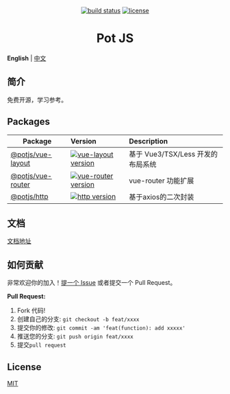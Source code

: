 <div align="center">

[![build status](https://github.com/potjs/pot/actions/workflows/ci.yml/badge.svg?branch=master)](https://github.com/potjs/pot/actions/workflows/ci.yml)
[![license](https://img.shields.io/github/license/potjs/pot.svg)](LICENSE)

<h1>Pot JS</h1>
</div>

**English** | [中文](./README.zh-CN.md)

## 简介

免费开源，学习参考。


## Packages

| Package                                           | Version                                                                                                                              | Description                                          |
| ------------------------------------------------- | :----------------------------------------------------------------------------------------------------------------------------------- | :----------------------------------------------------|
| [@potjs/vue-layout](packages/vue-layout)       | [![vue-layout version](https://img.shields.io/npm/v/@potjs/vue-layout.svg?label=%20)](packages/vue-layout/CHANGELOG.md)           | 基于 Vue3/TSX/Less 开发的布局系统                       |
| [@potjs/vue-router](packages/vue-router)       | [![vue-router version](https://img.shields.io/npm/v/@potjs/vue-router.svg?label=%20)](packages/vue-router/CHANGELOG.md)           | vue-router 功能扩展                                    |
| [@potjs/http](packages/http)                   | [![http version](https://img.shields.io/npm/v/@potjs/http.svg?label=%20)](packages/http/CHANGELOG.md)                             | 基于axios的二次封装                                     |


## 文档

[文档地址](https://potjs.github.io/pot/)

## 如何贡献

非常欢迎你的加入！[提一个 Issue](https://github.com/potjs/pot/issues/new/choose) 或者提交一个 Pull Request。

**Pull Request:**

1. Fork 代码!
2. 创建自己的分支: `git checkout -b feat/xxxx`
3. 提交你的修改: `git commit -am 'feat(function): add xxxxx'`
4. 推送您的分支: `git push origin feat/xxxx`
5. 提交`pull request`


## License

[MIT](./LICENSE)
